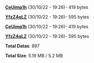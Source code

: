 [**CeUimp1h**](/data/CeUimp1h.txt) (30/10/22 - 19:26)- 419 bytes

[**YfzZ4qLZ**](/data/YfzZ4qLZ.txt) (30/10/22 - 19:26)- 595 bytes

[**CeUimp1h**](/data/CeUimp1h.txt) (30/10/22 - 19:26)- 419 bytes

[**YfzZ4qLZ**](/data/YfzZ4qLZ.txt) (30/10/22 - 19:26)- 595 bytes

**Total Datas**: 897

**Total Size**: 5.19 MB / 5.2 MB